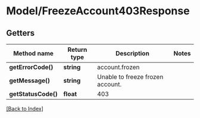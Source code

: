 # Model/FreezeAccount403Response

## Getters

Method name | Return type | Description | Notes
------------ | ------------- | ------------- | -------------
**getErrorCode()** | **string** | account.frozen |
**getMessage()** | **string** | Unable to freeze frozen account. |
**getStatusCode()** | **float** | 403 |

[[Back to Index]](../index.md)
